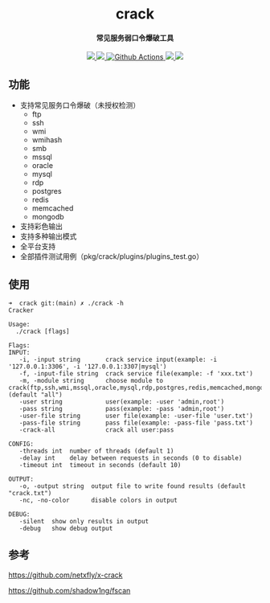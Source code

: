 <h1 align="center">
 crack
</h1>

<h4 align="center">常见服务弱口令爆破工具</h4>

<p align="center">
  <a href="https://opensource.org/licenses/MIT">
    <img src="https://img.shields.io/badge/license-MIT-_red.svg">
  </a>
  <a href="https://goreportcard.com/badge/github.com/niudaii/crack">
    <img src="https://goreportcard.com/badge/github.com/niudaii/crack">		
  </a>
  <a href="https://github.com/niudaii/crack/actions">
    <img src="https://img.shields.io/github/workflow/status/niudaii/crack/Release?style=flat-square" alt="Github Actions">
  </a>
  <a href="https://github.com/niudaii/crack/releases">
    <img src="https://img.shields.io/github/release/niudaii/crack/all.svg?style=flat-square">
  </a>
  <a href="https://github.com/Becivells/iconhash/releases">
  	<img src="https://img.shields.io/github/downloads/niudaii/crack/total">
  </a>
</p>


## 功能

- 支持常见服务口令爆破（未授权检测）
  - ftp
  - ssh
  - wmi
  - wmihash
  - smb
  - mssql
  - oracle
  - mysql
  - rdp
  - postgres
  - redis
  - memcached
  - mongodb
- 支持彩色输出
- 支持多种输出模式
- 全平台支持
- 全部插件测试用例（pkg/crack/plugins/plugins_test.go）

## 使用

```
➜  crack git:(main) ✗ ./crack -h                  
Cracker

Usage:
  ./crack [flags]

Flags:
INPUT:
   -i, -input string       crack service input(example: -i '127.0.0.1:3306', -i '127.0.0.1:3307|mysql')
   -f, -input-file string  crack service file(example: -f 'xxx.txt')
   -m, -module string      choose module to crack(ftp,ssh,wmi,mssql,oracle,mysql,rdp,postgres,redis,memcached,mongodb) (default "all")
   -user string            user(example: -user 'admin,root')
   -pass string            pass(example: -pass 'admin,root')
   -user-file string       user file(example: -user-file 'user.txt')
   -pass-file string       pass file(example: -pass-file 'pass.txt')
   -crack-all              crack all user:pass

CONFIG:
   -threads int  number of threads (default 1)
   -delay int    delay between requests in seconds (0 to disable)
   -timeout int  timeout in seconds (default 10)

OUTPUT:
   -o, -output string  output file to write found results (default "crack.txt")
   -nc, -no-color      disable colors in output

DEBUG:
   -silent  show only results in output
   -debug   show debug output
```



## 参考

https://github.com/netxfly/x-crack

https://github.com/shadow1ng/fscan